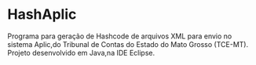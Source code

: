 # HashAplic

Programa para geração de Hashcode de arquivos XML para envio no sistema Aplic,do Tribunal de Contas do Estado do Mato Grosso (TCE-MT).
Projeto desenvolvido em Java,na IDE Eclipse.

